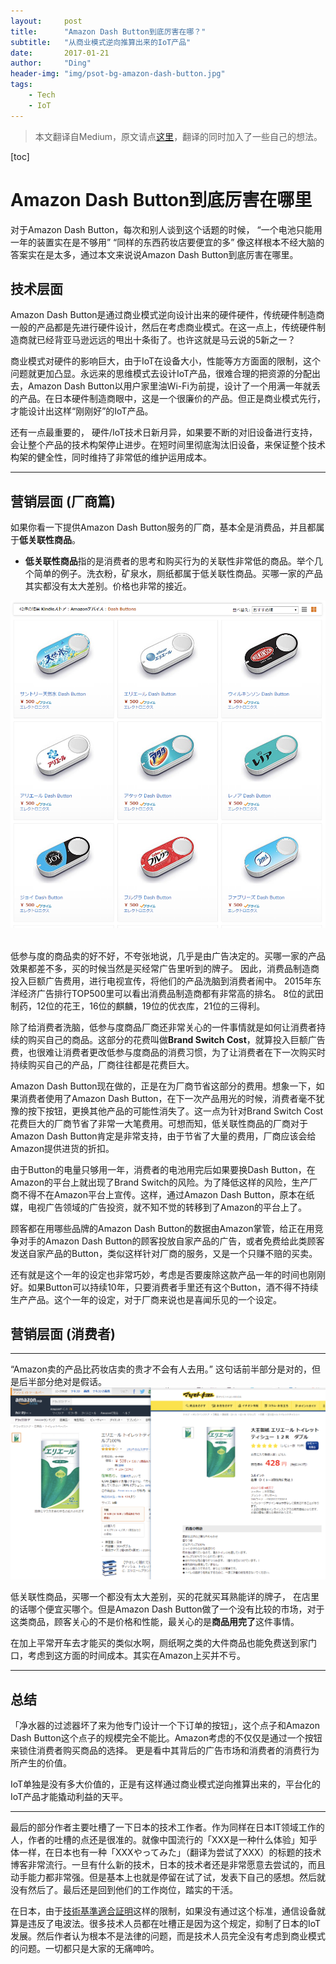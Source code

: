 ```yaml
---
layout:     post
title:      "Amazon Dash Button到底厉害在哪？"
subtitle:   "从商业模式逆向推算出来的IoT产品"
date:       2017-01-21
author:     "Ding"
header-img: "img/psot-bg-amazon-dash-button.jpg"
tags:
    - Tech
    - IoT
---
```




> 本文翻译自Medium，原文请点[这里](https://medium.com/@tokoroten/amazon-dash-buttonは何がヤバイのか-4fb29f42041d#.rqfgdw67x)，翻译的同时加入了一些自己的想法。

[toc]

# Amazon Dash Button到底厉害在哪里

对于Amazon Dash Button，每次和别人谈到这个话题的时候，
“一个电池只能用一年的装置实在是不够用”
“同样的东西药妆店要便宜的多”
像这样根本不经大脑的答案实在是太多，通过本文来说说Amazon Dash Button到底厉害在哪里。

## 技术层面
Amazon Dash Button是通过商业模式逆向设计出来的硬件硬件，传统硬件制造商一般的产品都是先进行硬件设计，然后在考虑商业模式。在这一点上，传统硬件制造商就已经背亚马逊远远的甩出十条街了。也许这就是马云说的5新之一？

商业模式对硬件的影响巨大，由于IoT在设备大小，性能等方方面面的限制，这个问题就更加凸显。永远来的思维模式去设计IoT产品，很难合理的把资源的分配出去，Amazon Dash Button以用户家里油Wi-Fi为前提，设计了一个用满一年就丢的产品。在日本硬件制造商眼中，这是一个很廉价的产品。但正是商业模式先行，才能设计出这样“刚刚好”的IoT产品。

还有一点最重要的， 硬件/IoT技术日新月异，如果要不断的对旧设备进行支持，会让整个产品的技术构架停止进步。在短时间里彻底淘汰旧设备，来保证整个技术构架的健全性，同时维持了非常低的维护运用成本。

---

## 营销层面 (厂商篇)

如果你看一下提供Amazon Dash Button服务的厂商，基本全是消费品，并且都属于**低关联性商品**。
- **低关联性商品**指的是消费者的思考和购买行为的关联性非常低的商品。举个几个简单的例子。洗衣粉，矿泉水，厕纸都属于低关联性商品。买哪一家的产品其实都没有太大差别。价格也非常的接近。

![Alt text](img/in-post/post-amazon-dash-button/1484983164128.png)

<br>
低参与度的商品卖的好不好，不夸张地说，几乎是由广告决定的。买哪一家的产品效果都差不多，买的时候当然是买经常广告里听到的牌子。
因此，消费品制造商投入巨额广告费用，进行电视宣传，将他们的产品洗脑到消费者闹中。
2015年东洋经济广告排行TOP500里可以看出消费品制造商都有非常高的排名。
8位的武田制药，12位的花王，16位的麒麟，19位的优衣库，21位的三得利。

除了给消费者洗脑，低参与度商品厂商还非常关心的一件事情就是如何让消费者持续的购买自己的商品。这部分的花费叫做**Brand Switch Cost**，就算投入巨额广告费，也很难让消费者更改低参与度商品的消费习惯，为了让消费者在下一次购买时持续购买自己的产品，厂商往往都是花费巨大。

Amazon Dash Button现在做的，正是在为厂商节省这部分的费用。想象一下，如果消费者使用了Amazon Dash Button，在下一次产品用光的时候，消费者毫不犹豫的按下按钮，更换其他产品的可能性消失了。这一点为针对Brand Switch Cost花费巨大的厂商节省了非常一大笔费用。可想而知，低关联性商品的厂商对于Amazon Dash Button肯定是非常支持，由于节省了大量的费用，厂商应该会给Amazon提供进货的折扣。

由于Button的电量只够用一年，消费者的电池用完后如果要换Dash Button，在Amazon的平台上就出现了Brand Switch的风险。为了降低这样的风险，生产厂商不得不在Amazon平台上宣传。这样，通过Amazon Dash Button，原本在纸媒，电视广告领域的广告投资，就不知不觉的转移到了Amazon的平台上了。

顾客都在用哪些品牌的Amazon Dash Button的数据由Amazon掌管，给正在用竞争对手的Amazon Dash Button的顾客投放自家产品的广告，或者免费给此类顾客发送自家产品的Button，类似这样针对厂商的服务，又是一个只赚不赔的买卖。

还有就是这个一年的设定也非常巧妙，考虑是否要废除这款产品一年的时间也刚刚好。如果Button可以持续10年，只要消费者手里还有这个Button，酒不得不持续生产产品。这个一年的设定，对于厂商来说也是喜闻乐见的一个设定。

## 营销层面 (消费者)

---

“Amazon卖的产品比药妆店卖的贵才不会有人去用。”
这句话前半部分是对的，但是后半部分绝对是假话。
![Alt text](img/in-post/post-amazon-dash-button/1485013064482.png)

低关联性商品，买哪一个都没有太大差别，买的花就买耳熟能详的牌子， 在店里的话哪个便宜买哪个。但是Amazon Dash Button做了一个没有比较的市场，对于这类商品，顾客关心的不是价格和性能，最关心的是**商品用完了**这件事情。

在加上平常开车去才能买的类似水啊，厕纸啊之类的大件商品也能免费送到家门口，考虑到这方面的时间成本。其实在Amazon上买并不亏。

---

## 总结

「净水器的过滤器坏了来为他专门设计一个下订单的按钮」，这个点子和Amazon Dash Button这个点子的规模完全不能比。Amazon考虑的不仅仅是通过一个按钮来锁住消费者购买商品的选择。 更是看中其背后的广告市场和消费者的消费行为所产生的价值。

IoT单独是没有多大价值的，正是有这样通过商业模式逆向推算出来的，平台化的IoT产品才能撬动利益的天平。

---
最后的部分作者主要吐槽了一下日本的技术工作者。作为同样在日本IT领域工作的人，作者的吐槽的点还是很准的。就像中国流行的「XXX是一种什么体验」知乎体一样，在日本也有一种「XXXやってみた」（翻译为尝试了XXX）的标题的技术博客非常流行。一旦有什么新的技术，日本的技术者还是非常愿意去尝试的，而且动手能力都非常强。但是基本上也就是停留在试了试，发表下自己的感想。然后就没有然后了。最后还是回到他们的工作岗位，踏实的干活。

在日本，由于[技術基準適合証明](https://thepage.jp/detail/20140802-00000014-wordleaf)这样的限制，如果没有通过这个标准，通信设备就算是违反了电波法。很多技术人员都在吐槽正是因为这个规定，抑制了日本的IoT发展。然后作者认为根本不是法律的问题，而是技术人员完全没有考虑到商业模式的问题。一切都只是大家的无痛呻吟。